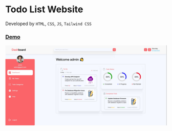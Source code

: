 # Todo List Website

Developed by `HTML`, `CSS`, `JS`, `Tailwind CSS`

### [Demo](https://teraxler.github.io/Todo-list-website/public/pages/login.html)

<img src="./src/assets/images/readme/index-page.jpg">